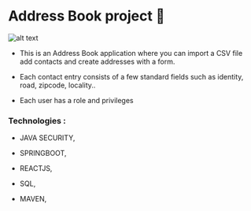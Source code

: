 # Address Book project :notebook_with_decorative_cover:
 ![alt text](https://i0.gmx.com/gcom/674/8848674%2Cpd=2%2Cf=product-stage-xl/tablet-showing-gmx-online-address-book.jpg)
<ul><li> This is an Address Book application where you can import a CSV file add contacts and create addresses with a form.</li></ul>
<ul><li> Each contact entry consists of a few standard fields such as identity, road, zipcode, locality..</li></ul>
<ul><li> Each user has a role and privileges</li></ul>
 <h3>Technologies :</h3> 

  <ul><li>JAVA SECURITY,</li></ul>
  <ul><li>SPRINGBOOT, </li></ul>
  <ul><li>REACTJS, </li></ul>
  <ul><li>SQL, </li></ul>
 <ul><li> MAVEN, </li></ul>

